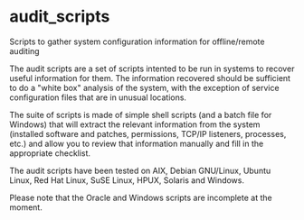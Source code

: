 # audit_scripts
Scripts to gather system configuration information for offline/remote auditing

The audit scripts are a set of scripts intented to be run in systems
to recover useful information for them. The information recovered
should be sufficient to do a "white box" analysis of the system,
with the exception of service configuration files that are in unusual
locations.

The suite of scripts is made of simple shell scripts (and a batch
file for Windows) that will extract the relevant information from
the system (installed software and patches, permissions,
TCP/IP listeners, processes, etc.) and allow you to review
that information manually and fill in the appropriate checklist.

The audit scripts have been tested on AIX, Debian GNU/Linux, Ubuntu Linux,
Red Hat Linux, SuSE Linux, HPUX, Solaris and Windows.

Please note that the Oracle and Windows scripts are incomplete at the moment.
